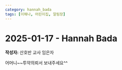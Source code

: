 ```yaml
---
category: hannah_bada
tags: [이해나, 어린이집, 알림장]
---
```


# 2025-01-17 - Hannah Bada

**작성자:** 산호반 교사 임은자  

어머니~~투약의뢰서 보내주세요^^

